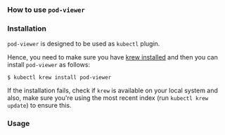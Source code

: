 ### How to use `pod-viewer`

### Installation

`pod-viewer` is designed to be used as `kubectl` plugin. 

Hence, you need to make sure you have [krew installed](https://github.com/kubernetes-sigs/krew/#installation) and then you can install `pod-viewer` as follows:
```
$ kubectl krew install pod-viewer
```

If the installation fails, check if `krew` is available on your local system and also, make sure you're using the most recent index (run `kubectl krew update`) to ensure this.

### Usage
